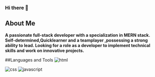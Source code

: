 ### Hi there 👋

<!--
**Saniyzehra123/Saniyzehra123** is a ✨ _special_ ✨ repository because its `README.md` (this file) appears on your GitHub profile.

Here are some ideas to get you started:

- 🔭 I’m currently working on MERN Stack
- 🌱 I’m currently learning Full Stack Web Devlopment
- 👯 I’m looking to collaborate on some cool project
- 🤔 I’m looking for help with ...
- 💬 Ask me about ...
- 📫 How to reach me: ...
- 😄 Pronouns: ...
- ⚡ Fun fact: ...
-->

## About Me
<b>A passionate full-stack developer with a specialization in MERN stack. Self-determined,Quicklearner and a teamplayer ,possessing a strong ability to lead. Looking for a role as a developer to implement technical skills and work on innovative projects.
</b>

##Languages and Tools
<img src="https://www.google.com/url?sa=i&url=https%3A%2F%2Fen.wikipedia.org%2Fwiki%2FHTML&psig=AOvVaw2_0ojJGKITDw2QMyBJB949&ust=1647416187164000&source=images&cd=vfe&ved=0CAsQjRxqFwoTCIDU3PXNx_YCFQAAAAAdAAAAABAD" alt="html"/>

<img src="https://www.google.com/url?sa=i&url=https%3A%2F%2Fwww.flaticon.com%2Ffree-icon%2Fcss_919826&psig=AOvVaw0IID4dyYUeM1-5O_b3tLwQ&ust=1647416414183000&source=images&cd=vfe&ved=0CAsQjRxqFwoTCMDmktjOx_YCFQAAAAAdAAAAABAD" alt="css"/>

<img src="https://static.javatpoint.com/images/javascript/javascript_logo.png" alt="javascript"/>


